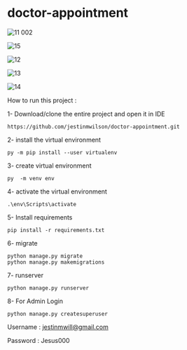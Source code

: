 # doctor-appointment


![11 002](https://user-images.githubusercontent.com/80836634/135972020-bd5f1499-de92-4715-a9ee-0f3892105bc9.png)




![15](https://user-images.githubusercontent.com/80836634/135972517-4dbca56b-ae3c-4e05-b56c-2097719faf8b.png)


![12](https://user-images.githubusercontent.com/80836634/135972722-80bf55d4-3509-4cd5-a6f0-8785c88f9371.png)



![13](https://user-images.githubusercontent.com/80836634/135972877-f3463ef4-3e7a-40bf-bf84-c0a533d63cc4.png)


![14](https://user-images.githubusercontent.com/80836634/135972917-0f06e3b7-4e9f-49b8-a88b-11e7a0cd1331.png)


How to run this project :

1- Download/clone the entire project and open it in IDE

    https://github.com/jestinmwilson/doctor-appointment.git
 
2- install the virtual environment

    py -m pip install --user virtualenv

3- create virtual environment
   
    py  -m venv env

4- activate the virtual environment
        
    .\env\Scripts\activate
    
5- Install requirements
   
    pip install -r requirements.txt

6- migrate 
   
    python manage.py migrate
    python manage.py makemigrations
7- runserver

    python manage.py runserver

8- For Admin Login
    
    python manage.py createsuperuser
Username : jestinmwill@gmail.com

Password : Jesus000
